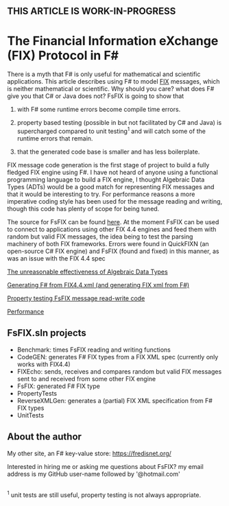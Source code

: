 ## THIS ARTICLE IS WORK-IN-PROGRESS


# The Financial Information eXchange (FIX) Protocol in F# #


There is a myth that F# is only useful for mathematical and scientific applications. This article describes using F# to model [FIX](https://en.wikipedia.org/wiki/Financial_Information_eXchange) messages, which is neither mathematical or scientific. Why should you care? what does F# give you that C# or Java does not? FsFIX is going to show that 

1. with F# some runtime errors become compile time errors.

2. property based testing (possible in but not facilitated by C# and Java) is supercharged compared to unit testing<sup>1</sup> and will catch some of the runtime errors that remain.

3. that the generated code base is smaller and has less boilerplate.

FIX message code generation is the first stage of project to build a fully fledged FIX engine using F#. I have not heard of anyone using a functional programming language to build a FIX engine, I thought Algebraic Data Types (ADTs) would be a good match for representing FIX messages and that it would be interesting to try. For performance reasons a more imperative coding style has been used for the message reading and writing, though this code has plenty of scope for being tuned.

The source for FsFIX can be found [here](https://github.com/Ian144/fsFix). At the moment FsFIX can be used to connect to applications using other FIX 4.4 engines and feed them with random but valid FIX messages, the idea being to test the parsing machinery of both FIX frameworks. Errors were found in QuickFIXN (an open-source C# FIX engine) and FsFIX (found and fixed) in this manner, as was an issue with the FIX 4.4 spec

[The unreasonable effectiveness of Algebraic Data Types](ADTs.md)

[Generating F# from FIX4.4.xml (and generating FIX xml from F#)](GeneratingFsFix.md)

[Property testing FsFIX message read-write code](PropertyTesting.md)

[Performance](Performance.md)


## FsFIX.sln projects
- Benchmark: times FsFIX reading and writing functions
- CodeGEN: generates F# FIX types from a FIX XML spec (currently only works with FIX4.4)
- FIXEcho: sends, receives and compares random but valid FIX messages sent to and received from some other FIX engine
- FsFIX: generated F# FIX type
- PropertyTests
- ReverseXMLGen: generates a (partial) FIX XML specification from F# FIX types
- UnitTests




## About the author

My other site, an F# key-value store: https://fredisnet.org/

Interested in hiring me or asking me questions about FsFIX? my email address is my GitHub user-name followed by '@hotmail.com'

##

<sup>1</sup> unit tests are still useful, property testing is not always appropriate.





